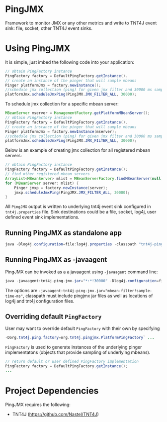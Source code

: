 # PingJMX
Framework to monitor JMX or any other metrics and write to TNT4J event sink: file, socket, other TNT4J event sinks.

# Using PingJMX
It is simple, just imbed the following code into your application:
```java
// obtain PingFactory instance
PingFactory factory = DefaultPingFactory.getInstance().
// create an instance of the pinger that will sample mbeans
Pinger platformJmx = factory.newInstance();
//schedule jmx collection (ping) for given jmx filter and 30000 ms sampling period
platformJmx.scheduleJmxPing(PingJMX.JMX_FILTER_ALL, 30000);
```
To schedule jmx collection for a specific mbean server:
```java
MBeanServer mserver = ManagementFactory.getPlatformMBeanServer();
// obtain PingFactory instance
PingFactory factory = DefaultPingFactory.getInstance().
// create an instance of the pinger that will sample mbeans
Pinger platformJmx = factory.newInstance(mserver);
//schedule jmx collection (ping) for given jmx filter and 30000 ms sampling period
platformJmx.scheduleJmxPing(PingJMX.JMX_FILTER_ALL, 30000);
```
Below is an example of creating jmx collection for all registered mbean servers:
```java
// obtain PingFactory instance
PingFactory factory = DefaultPingFactory.getInstance();
// find other registered mbean servers
ArrayList<MBeanServer> mlist = MBeanServerFactory.findMBeanServer(null);
for (MBeanServer server: mlist) {
	Pinger jmxp = factory.newInstance(server);
	jmxp.scheduleJmxPing(PingJMX.JMX_FILTER_ALL, 30000);
}
```
All `PingJMX` output is written to underlying tnt4j event sink configured in `tnt4j.properties` file. Sink destinations could be a file, socket, log4j, user defined event sink implementations.

## Running PingJMX as standalone app
```java
java -Dlog4j.configuration=file:log4j.properties -classpath "tnt4j-ping-jmx.jar;lib/tnt4j-api-final-all.jar" org.tnt4j.pingjmx.PingAgent "*:*" 10000 
```

## Running PingJMX as -javaagent
PingJMX can be invoked as a a javaagent using `-javaagent` command line:
```java
java -javaagent:tnt4j-ping-jmx.jar="*:*!30000" -Dlog4j.configuration=file:log4j.properties -Dtnt4j.config=tnt4j.properties -classpath "tnt4j-ping-jmx.jar;lib/tnt4j-api-final-all.jar" your.class.name your-args
```
The options are `-javaagent:tnt4j-ping-jmx.jar="mbean-filter!sample-time-ms"`, classpath must include pingjmx jar files as well as locations of log4j and tnt4j configuration files.

## Overriding default `PingFactory`
User may want to override default `PingFactory` with their own by specifying 
```java
-Dorg.tnt4j.ping.factory=org.tnt4j.pingjmx.PlatformPingFactory` ...
```
`PingFactory` is used to generate instances of the underlying pinger implementatons (objects that provide sampling of underlying mbeans).
```java
// return default or user defined PingFactory implementation
PingFactory factory = DefaultPingFactory.getInstance();
...
```

# Project Dependencies
PingJMX requires the following:
* TNT4J (https://github.com/Nastel/TNT4J)

